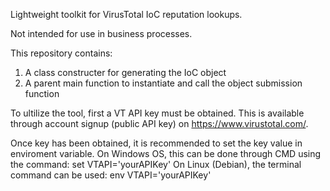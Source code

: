 Lightweight toolkit for VirusTotal IoC reputation lookups.

Not intended for use in business processes.

This repository contains:
1. A class constructer for generating the IoC object
2. A parent main function to instantiate and call the object submission function

To ultilize the tool, first a VT API key must be obtained.
This is available through account signup (public API key) on https://www.virustotal.com/.

Once key has been obtained, it is recommended to set the key value in enviroment variable.
On Windows OS, this can be done through CMD using the <set> command:
    set VTAPI='yourAPIKey'
On Linux (Debian), the terminal command <env> can be used:
    env VTAPI='yourAPIKey'
    
